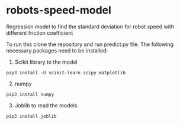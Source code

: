# robots-speed-model
Regression model to find the standard deviation for robot speed with different friction coefficient

To run this clone the repository and run predict.py file. The following necessary packages need to be installed:
1. Scikit library to the model
```
pip3 install -U scikit-learn scipy matplotlib
```
2. numpy
```
pip3 install numpy
```
3. Joblib to read the models
```
pip3 install joblib
```
